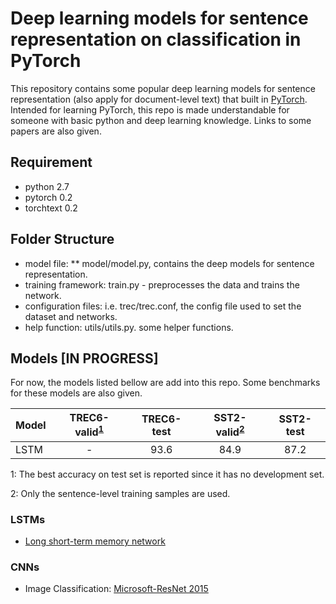 # Deep learning models for sentence representation on classification in PyTorch

This repository contains some popular deep learning models for sentence representation (also apply for document-level text) that built in [PyTorch](http://pytorch.org/). Intended for learning PyTorch, this repo is made understandable for someone with basic python and deep learning knowledge. Links to some papers are also given.

## Requirement
* python 2.7
* pytorch 0.2
* torchtext 0.2

## Folder Structure
* model file: 
** model/model.py, contains the deep models for sentence representation.
* training framework: train.py - preprocesses the data and trains the network.
* configuration files: i.e. trec/trec.conf, the config file used to set the dataset and networks.
* help function: utils/utils.py. some helper functions.

## Models [IN PROGRESS]

For now, the models listed bellow are add into this repo. Some benchmarks for these models are also given.


|   Model     | TREC6-valid<sup>[1](#foottime)</sup> | TREC6-test  |   SST2-valid<sup>[2](#foottime)</sup>   |    SST2-test   |
| ------------| :----: | :---------: | :-------: | :----------: |
|   LSTM      |  -          |   93.6      |   84.9         |    87.2        |

<a name="foottime">1</a>: The best accuracy on test set is reported since it has no development set.

<a name="foottime">2</a>: Only the sentence-level training samples are used.

### LSTMs
* [Long short-term memory network](http://web.eecs.utk.edu/~itamar/courses/ECE-692/Bobby_paper1.pdf)

### CNNs
* Image Classification: [Microsoft-ResNet 2015](https://arxiv.org/pdf/1512.03385.pdf)

